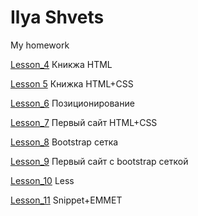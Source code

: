 # Ilya Shvets
My homework

[Lesson_4](https://github.com/baselitz73/baselitz73.github.io/blob/master/Lesson_4/) Кникжа HTML

[Lesson 5](https://github.com/baselitz73/baselitz73.github.io/tree/master/Lesson_5) Книжка HTML+CSS

[Lesson_6](https://github.com/baselitz73/baselitz73.github.io/tree/master/Lesson_6) Позиционирование

[Lesson_7](https://github.com/baselitz73/baselitz73.github.io/tree/master/Lesson_7) Первый сайт HTML+CSS

[Lesson_8](https://github.com/baselitz73/baselitz73.github.io/tree/master/Lesson_8) Bootstrap сетка

[Lesson_9](https://github.com/baselitz73/baselitz73.github.io/tree/master/Lesson_9) Первый сайт с bootstrap сеткой

[Lesson_10](https://github.com/baselitz73/baselitz73.github.io/tree/master/Lesson_10) Less

[Lesson_11](https://github.com/baselitz73/baselitz73.github.io/tree/master/Lesson_11) Snippet+EMMET
